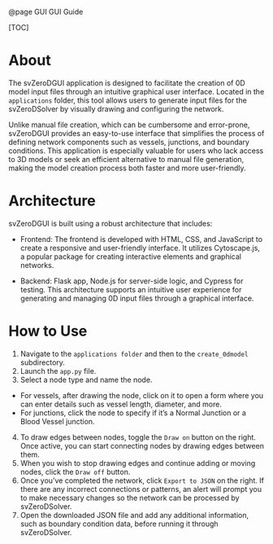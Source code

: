 @page GUI GUI Guide

[TOC]

# About
The svZeroDGUI application is designed to facilitate the creation of 0D model input files 
through an intuitive graphical user interface. Located in the `applications` folder, 
this tool allows users to generate input files for the svZeroDSolver by visually 
drawing and configuring the network. 

Unlike manual file creation, which can be 
cumbersome and error-prone, svZeroDGUI provides an easy-to-use interface that 
simplifies the process of defining network components such as vessels, junctions, and 
boundary conditions. This application is especially valuable for users who lack access to 
3D models or seek an efficient alternative to manual file generation, making the model creation 
process both faster and more user-friendly.


# Architecture

svZeroDGUI is built using a robust architecture that includes:
* Frontend: The frontend is developed with HTML, CSS, and JavaScript to create a 
responsive and user-friendly interface. It utilizes Cytoscape.js, a popular package for creating
interactive elements and graphical networks.

*  Backend: Flask app, Node.js for server-side logic, and Cypress for testing.
This architecture supports an intuitive user experience for 
generating and managing 0D input files through a graphical interface.


# How to Use
1. Navigate to the `applications folder` and then to the `create_0dmodel` subdirectory.
2. Launch the `app.py` file.
3. Select a node type and name the node.
- For vessels, after drawing the node, click on it to open a form 
where you can enter details such as vessel length, diameter, and more.
- For junctions, click the node to specify if it’s a Normal Junction 
or a Blood Vessel junction.
4. To draw edges between nodes, toggle the `Draw on` button on the right. 
Once active, you can start connecting nodes by drawing edges between them.
5. When you wish to stop drawing edges and continue adding or moving nodes, 
click the `Draw off` button.
6. Once you’ve completed the network, click `Export to JSON` on the right. 
If there are any incorrect connections or patterns, an alert will prompt you 
to make necessary changes so the network can be processed by svZeroDSolver.
7. Open the downloaded JSON file and add any additional information, 
such as boundary condition data, before running it through svZeroDSolver.
